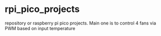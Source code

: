 # rpi_pico_projects
repository or raspberry pi pico projects. Main one is to control 4 fans via PWM based on input temperature
